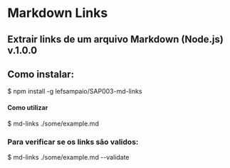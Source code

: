 # Markdown Links

##  Extrair links de um arquivo Markdown (Node.js) v.1.0.0

## Como instalar:
$ npm install -g lefsampaio/SAP003-md-links

#### Como utilizar
$ md-links ./some/example.md

### Para verificar se os links são validos:
$ md-links ./some/example.md --validate
